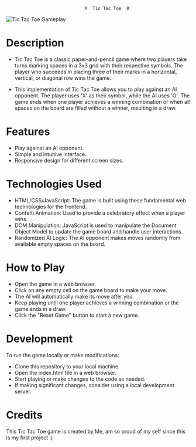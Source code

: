                                   X  Tic Tac Toe  0
![Tic Tac Toe Gameplay](https://media2.giphy.com/media/v1.Y2lkPTc5MGI3NjExYXFzODZidWpsdWFsMmlkbmhkMm5icWg3ZmM4amR3c3lheGc4YnpkMCZlcD12MV9pbnRlcm5hbF9naWZfYnlfaWQmY3Q9Zw/gR92EF4p9XyEHyD2n5/giphy.gif)
# Description
- Tic Tac Toe is a classic paper-and-pencil game where two players take turns marking spaces in a 3x3 grid with their respective symbols. The player who succeeds in placing three of their marks in a horizontal, vertical, or diagonal row wins the game.

- This implementation of Tic Tac Toe allows you to play against an AI opponent. The player uses 'X' as their symbol, while the AI uses 'O'. The game ends when one player achieves a winning combination or when all spaces on the board are filled without a winner, resulting in a draw.

# Features
- Play against an AI opponent.
- Simple and intuitive interface.
- Responsive design for different screen sizes.

# Technologies Used
- HTML/CSS/JavaScript: The game is built using these fundamental web technologies for the frontend.
- Confetti Animation: Used to provide a celebratory effect when a player wins.
- DOM Manipulation: JavaScript is used to manipulate the Document Object Model to update the game board and handle user interactions.
- Randomized AI Logic: The AI opponent makes moves randomly from available empty spaces on the board.
  
# How to Play
- Open the game in a web browser.
- Click on any empty cell on the game board to make your move.
- The AI will automatically make its move after you.
- Keep playing until one player achieves a winning combination or the game ends in a draw.
- Click the "Reset Game" button to start a new game.

# Development
To run the game locally or make modifications:

- Clone this repository to your local machine.
- Open the index.html file in a web browser.
- Start playing or make changes to the code as needed.
- If making significant changes, consider using a local development server.

# Credits
This Tic Tac Toe game is created by Me, am so proud of my self since this is my first project :) 
